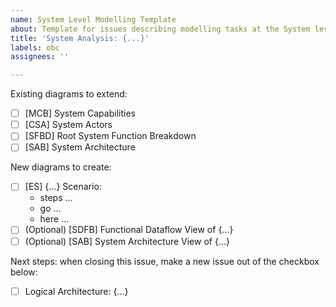 ```yaml
---
name: System Level Modelling Template
about: Template for issues describing modelling tasks at the System level.
title: 'System Analysis: {...}'
labels: obc
assignees: ''

---
```


Existing diagrams to extend:
- [ ] [MCB] System Capabilities
- [ ] [CSA] System Actors
- [ ] [SFBD] Root System Function Breakdown
- [ ] [SAB] System Architecture

New diagrams to create:
- [ ] [ES] {...} Scenario:
  - steps ...
  - go ...
  - here ...
- [ ] (Optional) [SDFB] Functional Dataflow View of {...}
- [ ] (Optional) [SAB] System Architecture View of {...}

Next steps:
when closing this issue, make a new issue out of the checkbox below:
- [ ] Logical Architecture: {...}
